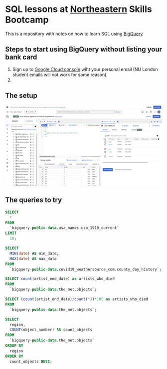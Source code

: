 # SQL lessons at [Northeastern](https://www.nulondon.ac.uk/) Skills Bootcamp

This is a repository with notes on how to learn SQL using [BigQuery](https://console.cloud.google.com/bigquery)

## Steps to start using BigQuery without listing your bank card

1. Sign up to [Google Cloud console](https://console.cloud.google.com/) wiht your personal email (NU London student emails will not work for some reason)
2. 

## The setup

![set up](bq_setup.png)

## The queries to try

```sql
SELECT
  *
FROM
  `bigquery-public-data.usa_names.usa_1910_current`
LIMIT
  10;
 ```

```sql
SELECT
  MIN(date) AS min_date,
  MAX(date) AS max_date
FROM
  `bigquery-public-data.covid19_weathersource_com.county_day_history`;
  ```

```sql
SELECT count(artist_end_date) as artists_who_died
FROM
  `bigquery-public-data.the_met.objects`;
  ```

```sql
SELECT (count(artist_end_date)/count(*))*100 as artists_who_died
FROM
  `bigquery-public-data.the_met.objects`;
  ```

```sql
SELECT
  region,
  COUNT(object_number) AS count_objects
FROM
  `bigquery-public-data.the_met.objects`
GROUP BY
  region
ORDER BY
  count_objects DESC;
```
